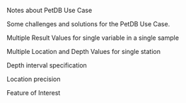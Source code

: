 Notes about PetDB Use Case



Some challenges and solutions for the PetDB Use Case.

Multiple Result Values for single variable in a single sample

Multiple Location and Depth Values for single station

Depth interval specification

Location precision

Feature of Interest

